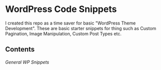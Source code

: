 # WordPress Code Snippets

I created this repo as a time saver for basic "WordPress Theme Development". These are basic starter snippets for thing such as Custom Pagination, Image Manipulation, Custom Post Types etc.

## Contents
###### General WP Snippets
